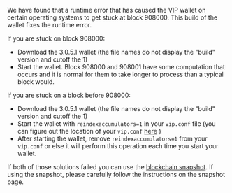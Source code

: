 We have found that a runtime error that has caused the VIP wallet on certain operating systems to get stuck at block 908000. This build of the wallet fixes the runtime error.

If you are stuck on block 908000:
- Download the 3.0.5.1 wallet (the file names do not display the "build" version and cutoff the 1)
- Start the wallet. Block 908000 and 908001 have some computation that occurs and it is normal for them to take longer to process than a typical block would.

If you are stuck on a block before 908000:
- Download the 3.0.5.1 wallet (the file names do not display the "build" version and cutoff the 1)
- Start the wallet with `reindexaccumulators=1` in your `vip.conf` file (you can figure out the location of your `vip.conf` [here](https://vip.freshdesk.com/support/solutions/articles/30000004664-where-are-my-wallet-dat-blockchain-and-configuration-conf-files-located-) )
- After starting the wallet, remove `reindexaccumulators=1` from your `vip.conf` or else it will perform this operation each time you start your wallet.

If both of those solutions failed you can use the [blockchain snapshot](http://178.254.23.111/~pub/VIP/Daily-Snapshots-Html/VIP-Daily-Snapshots.html). If using the snapshot, please carefully follow the instructions on the snapshot page.